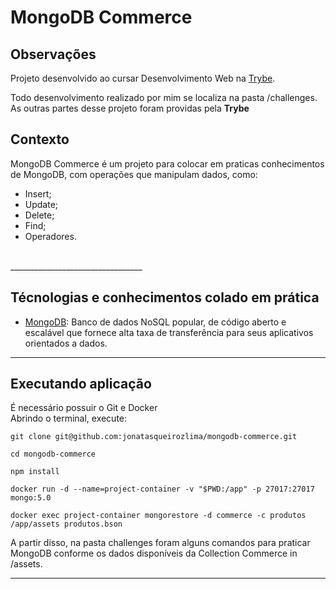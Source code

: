 # MongoDB Commerce

## Observações

Projeto desenvolvido ao cursar Desenvolvimento Web na [Trybe](https://www.betrybe.com/). <br>
  
Todo desenvolvimento realizado por mim se localiza na pasta /challenges. As outras partes desse projeto foram providas pela **Trybe**<br>


## Contexto   
 MongoDB Commerce é um projeto para colocar em praticas conhecimentos de MongoDB, com operações que manipulam dados, como:  
  - Insert;
  - Update;
  - Delete;
  - Find;
  - Operadores.
<br>
_________________________________

## Técnologias e conhecimentos colado em prática
  - [MongoDB](https://www.mongodb.com/docs/): 
Banco de dados NoSQL popular, de código aberto e escalável que fornece alta taxa de transferência para seus aplicativos orientados a dados.

_________________________________

## Executando aplicação
  É necessário possuir o Git e Docker <br>
  Abrindo o terminal, execute: <br>
  ```
  git clone git@github.com:jonatasqueirozlima/mongodb-commerce.git
  
  cd mongodb-commerce
  
  npm install
  
  docker run -d --name=project-container -v "$PWD:/app" -p 27017:27017 mongo:5.0    
  
  docker exec project-container mongorestore -d commerce -c produtos /app/assets produtos.bson
  ```  
  
  A partir disso, na pasta challenges foram alguns comandos para praticar MongoDB conforme os dados disponíveis da Collection Commerce in /assets.
_________________________________

